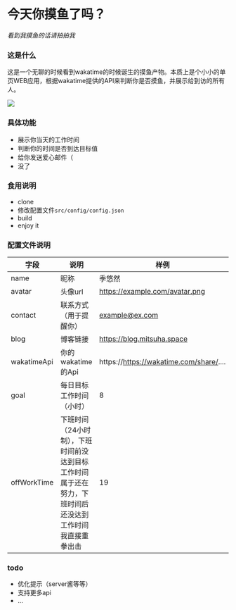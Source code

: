 # 今天你摸鱼了吗？
*看到我摸鱼的话请拍拍我*

### 这是什么
这是一个无聊的时候看到wakatime的时候诞生的摸鱼产物。本质上是个小小的单页WEB应用，根据wakatime提供的API来判断你是否摸鱼，并展示给到访的所有人。

![](https://s6.jpg.cm/2021/12/06/LQIlgQ.png)

### 具体功能
 - 展示你当天的工作时间
 - 判断你的时间是否到达目标值
 - 给你发送爱心邮件（
 - 没了

### 食用说明
 - clone
 - 修改配置文件`src/config/config.json`
 - build
 - enjoy it

### 配置文件说明

| 字段        | 说明                                                         | 样例                                    |
| ----------- | ------------------------------------------------------------ | --------------------------------------- |
| name        | 昵称                                                         | 季悠然                                  |
| avatar      | 头像url                                                      | https://example.com/avatar.png          |
| contact     | 联系方式（用于提醒你）                                       | example@ex.com                          |
| blog        | 博客链接                                                     | https://blog.mitsuha.space              |
| wakatimeApi | 你的wakatime的Api                                            | https://https://wakatime.com/share/.... |
| goal        | 每日目标工作时间（小时）                                     | 8                                       |
| offWorkTime | 下班时间（24小时制），下班时间前没达到目标工作时间属于还在努力，下班时间后还没达到工作时间我直接重拳出击 | 19                                      |



### todo

- 优化提示（server酱等等）
- 支持更多api
- ...
